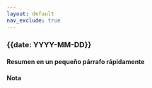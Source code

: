 ```yaml
---
layout: default
nav_exclude: true
---
```

### {{date: YYYY-MM-DD}}

#### Resumen en un pequeño párrafo rápidamente

#### Nota